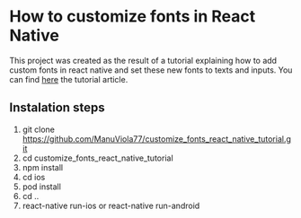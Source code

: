 # How to customize fonts in React Native
This project was created as the result of a tutorial explaining how to add custom fonts in react native and set these new fonts to texts and inputs. You can find [here](https://www.rootstrap.com/blog/how-to-customize-fonts-in-react-native/) the tutorial article.

## Instalation steps

1. git clone https://github.com/ManuViola77/customize_fonts_react_native_tutorial.git
2. cd customize_fonts_react_native_tutorial
3. npm install
4. cd ios
5. pod install
6. cd ..
7. react-native run-ios or react-native run-android




